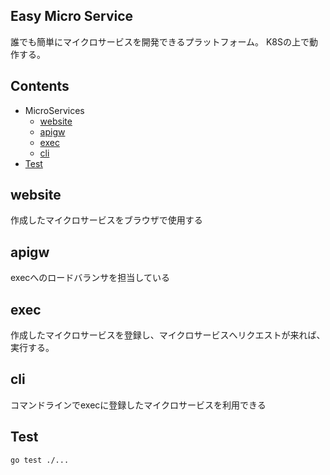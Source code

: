 ## Easy Micro Service

誰でも簡単にマイクロサービスを開発できるプラットフォーム。
K8Sの上で動作する。

## Contents
- MicroServices
    - [website](#website)
    - [apigw](#apigw)
    - [exec](#exec)
    - [cli](#cli)
- [Test](#Test)


## website
作成したマイクロサービスをブラウザで使用する

## apigw
execへのロードバランサを担当している

## exec
作成したマイクロサービスを登録し、マイクロサービスへリクエストが来れば、実行する。

## cli
コマンドラインでexecに登録したマイクロサービスを利用できる


## Test
```shell
go test ./...
```
